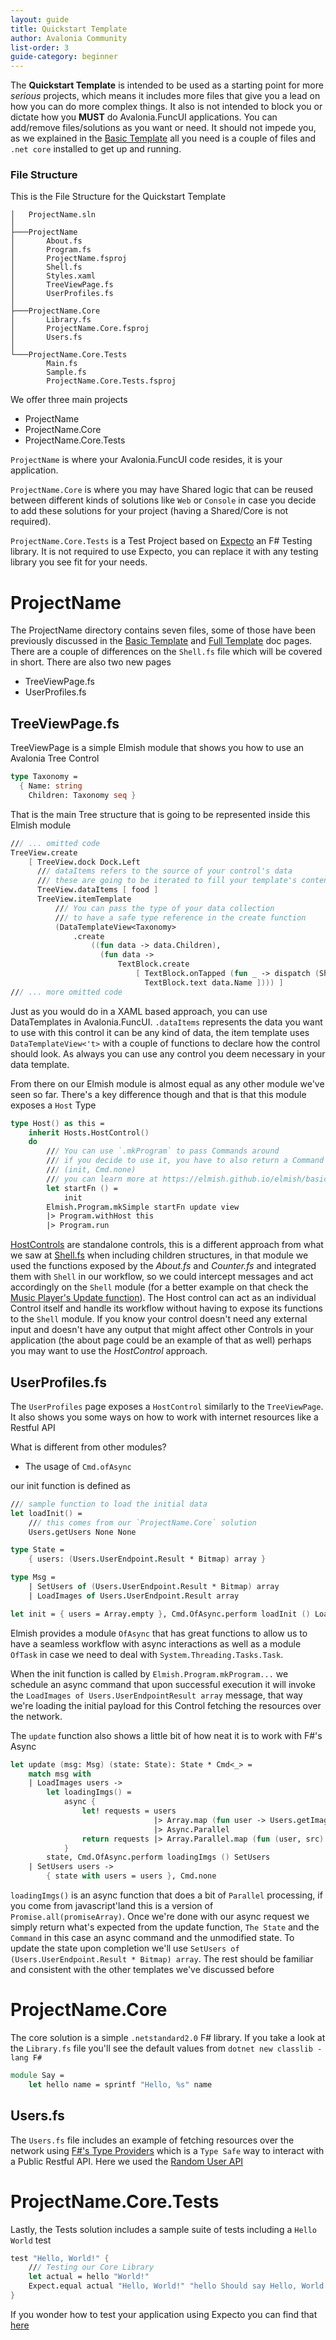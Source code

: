 ```yaml
---
layout: guide
title: Quickstart Template
author: Avalonia Community
list-order: 3
guide-category: beginner
---
```

[Basic Template]: guides/Basic-Template.html
[Full Template]: guides/Full-Template.html
[Shell.fs]: guides/Full-Template.html#shellfs

The **Quickstart Template** is intended to be used as a starting point for more *serious* projects, which means it includes more files that give you a lead on how you can do more complex things. It also is not intended to block you or dictate how you **MUST** do Avalonia.FuncUI applications. You can add/remove files/solutions as you want or need. It should not impede you, as we explained in the [Basic Template] all you need is a couple of files and `.net core` installed to get up and running.

### File Structure
This is the File Structure for the Quickstart Template
```
│   ProjectName.sln
│
├───ProjectName
│       About.fs
│       Program.fs
│       ProjectName.fsproj
│       Shell.fs
│       Styles.xaml
│       TreeViewPage.fs
│       UserProfiles.fs
│
├───ProjectName.Core
│       Library.fs
│       ProjectName.Core.fsproj
│       Users.fs
│
└───ProjectName.Core.Tests
        Main.fs
        Sample.fs
        ProjectName.Core.Tests.fsproj
```
We offer three main projects
- ProjectName
- ProjectName.Core
- ProjectName.Core.Tests

`ProjectName` is where your Avalonia.FuncUI code resides, it is your application.

`ProjectName.Core` is where you may have Shared logic that can be reused between different kinds of solutions like `Web` or `Console` in case you decide to add these solutions for your project (having a Shared/Core is not required).

`ProjectName.Core.Tests` is a Test Project based on [Expecto](https://github.com/haf/expecto) an F# Testing library. It is not required to use Expecto, you can replace it with any testing library you see fit for your needs.

# ProjectName
The ProjectName directory contains seven files, some of those have been previously discussed in the [Basic Template] and [Full Template] doc pages. There are a couple of differences on the `Shell.fs` file which will be covered in short. There are also two new pages

- TreeViewPage.fs
- UserProfiles.fs

## TreeViewPage.fs
TreeViewPage is a simple Elmish module that shows you how to use an Avalonia Tree Control
```fsharp
type Taxonomy =
  { Name: string
    Children: Taxonomy seq }
```
That is the main Tree structure that is going to be represented inside this Elmish module

```fsharp
/// ... omitted code
TreeView.create
    [ TreeView.dock Dock.Left
      /// dataItems refers to the source of your control's data
      /// these are going to be iterated to fill your template's contents
      TreeView.dataItems [ food ]
      TreeView.itemTemplate
          /// You can pass the type of your data collection
          /// to have a safe type reference in the create function
          (DataTemplateView<Taxonomy>
              .create
                  ((fun data -> data.Children),
                    (fun data ->
                        TextBlock.create
                            [ TextBlock.onTapped (fun _ -> dispatch (ShowDetail data))
                              TextBlock.text data.Name ]))) ]
/// ... more omitted code
```
Just as you would do in a XAML based approach, you can use DataTemplates in Avalonia.FuncUI.
`.dataItems` represents the data you want to use with this control it can be any kind of data, the item template uses `DataTemplateView<'t>` with a couple of functions to declare how the control should look. As always you can use any control you deem necessary in your data template.

From there on our Elmish module is almost equal as any other module we've seen so far. There's a key difference though and that is that this module exposes a `Host` Type

```fsharp
type Host() as this =
    inherit Hosts.HostControl()
    do
        /// You can use `.mkProgram` to pass Commands around
        /// if you decide to use it, you have to also return a Command in the initFn
        /// (init, Cmd.none)
        /// you can learn more at https://elmish.github.io/elmish/basics.html
        let startFn () =
            init
        Elmish.Program.mkSimple startFn update view
        |> Program.withHost this
        |> Program.run
```
[HostControls](https://github.com/AvaloniaCommunity/Avalonia.FuncUI/blob/master/src/Avalonia.FuncUI/Components/Hosts.fs#L24) are standalone controls, this is a different approach from what we saw at [Shell.fs] when including children structures, in that module we used the functions exposed by the *About.fs* and *Counter.fs* and integrated them with `Shell` in our workflow, so we could intercept messages and act accordingly on the `Shell` module (for a better example on that check the [Music Player's Update function](https://github.com/AvaloniaCommunity/Avalonia.FuncUI/blob/master/src/Examples/Examples.MusicPlayer/Shell.fs#L109)). The Host control can act as an individual Control itself and handle its workflow without having to expose its functions to the `Shell` module. If you know your control doesn't need any external input and doesn't have any output that might affect other Controls in your application (the about page could be an example of that as well) perhaps you may want to use the *HostControl* approach.

## UserProfiles.fs
The `UserProfiles` page exposes a `HostControl` similarly to the `TreeViewPage`. It also shows you some ways on how to work with internet resources like a Restful API

What is different from other modules?
- The usage of `Cmd.ofAsync`

our init function is defined as
```fsharp
/// sample function to load the initial data
let loadInit() =
    /// this comes from our `ProjectName.Core` solution
    Users.getUsers None None

type State =
    { users: (Users.UserEndpoint.Result * Bitmap) array }

type Msg =
    | SetUsers of (Users.UserEndpoint.Result * Bitmap) array
    | LoadImages of Users.UserEndpoint.Result array

let init = { users = Array.empty }, Cmd.OfAsync.perform loadInit () LoadImages
```
Elmish provides a module `OfAsync` that has great functions to allow us to have a seamless workflow with async interactions as well as a module `OfTask` in case we need to deal with `System.Threading.Tasks.Task`.

When the init function is called by `Elmish.Program.mkProgram...` we schedule an async command that upon successful execution it will invoke the `LoadImages of Users.UserEndpointResult array` message, that way we're loading the initial payload for this Control fetching the resources over the network.

The `update` function also shows a little bit of how neat it is to work with F#'s Async

```fsharp
let update (msg: Msg) (state: State): State * Cmd<_> =
    match msg with
    | LoadImages users ->
        let loadingImgs() =
            async {
                let! requests = users
                                |> Array.map (fun user -> Users.getImageFromUrl user user.Picture.Large)
                                |> Async.Parallel
                return requests |> Array.Parallel.map (fun (user, src) -> user, new Bitmap(src))
            }
        state, Cmd.OfAsync.perform loadingImgs () SetUsers
    | SetUsers users ->
        { state with users = users }, Cmd.none
```
`loadingImgs()` is an async function that does a bit of `Parallel` processing, if you come from javascript'land this is a version of `Promise.all(promiseArray)`. Once we're done with our async request we simply return what's expected from the update function, `The State` and the `Command` in this case an async command and the unmodified state. To update the state upon completion we'll use `SetUsers of (Users.UserEndpoint.Result * Bitmap) array`. The rest should be familiar and consistent with the other templates we've discussed before

# ProjectName.Core
The core solution is a simple `.netstandard2.0` F# library. If you take a look at the `Library.fs` file you'll see the default values from `dotnet new classlib -lang F#`
```fsharp
module Say =
    let hello name = sprintf "Hello, %s" name
```
## Users.fs
The `Users.fs` file includes an example of fetching resources over the network using [F#'s Type Providers](https://fsharp.github.io/FSharp.Data/) which is a `Type Safe` way to interact with a Public Restful API. Here we used the [Random User API](https://randomuser.me/)


# ProjectName.Core.Tests
Lastly, the Tests solution includes a sample suite of tests including a `Hello World` test
```fsharp
test "Hello, World!" {
    /// Testing our Core Library
    let actual = hello "World!"
    Expect.equal actual "Hello, World!" "hello Should say Hello, World!"
}
```
If you wonder how to test your application using Expecto you can find that [here](guides/Unit-Testing-Avalonia-FuncUI-Apps.html)
